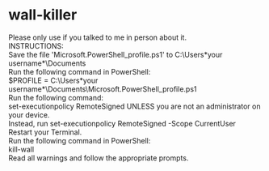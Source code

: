 # wall-killer
Please only use if you talked to me in person about it.
<br>INSTRUCTIONS:
<br>Save the file 'Microsoft.PowerShell_profile.ps1' to C:\Users\*your username*\Documents
<br>Run the following command in PowerShell:<br>
$PROFILE = C:\Users\*your username*\Documents\Microsoft.PowerShell_profile.ps1<br>
Run the following command:<br>
set-executionpolicy RemoteSigned UNLESS you are not an administrator on your device. <br> Instead, run set-executionpolicy RemoteSigned -Scope CurrentUser<br>
Restart your Terminal.<br>
Run the following command in PowerShell:<br>
kill-wall<br>
Read all warnings and follow the appropriate prompts.

